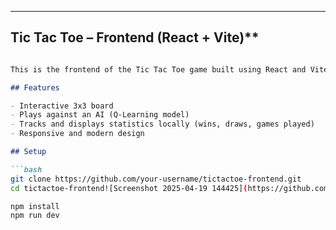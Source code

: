 
---

## Tic Tac Toe – Frontend (React + Vite)**

```markdown

This is the frontend of the Tic Tac Toe game built using React and Vite.

## Features

- Interactive 3x3 board
- Plays against an AI (Q-Learning model)
- Tracks and displays statistics locally (wins, draws, games played)
- Responsive and modern design

## Setup

```bash
git clone https://github.com/your-username/tictactoe-frontend.git
cd tictactoe-frontend![Screenshot 2025-04-19 144425](https://github.com/user-attachments/assets/4462c7d4-7889-4590-959c-3b1298be73f3)

npm install
npm run dev
